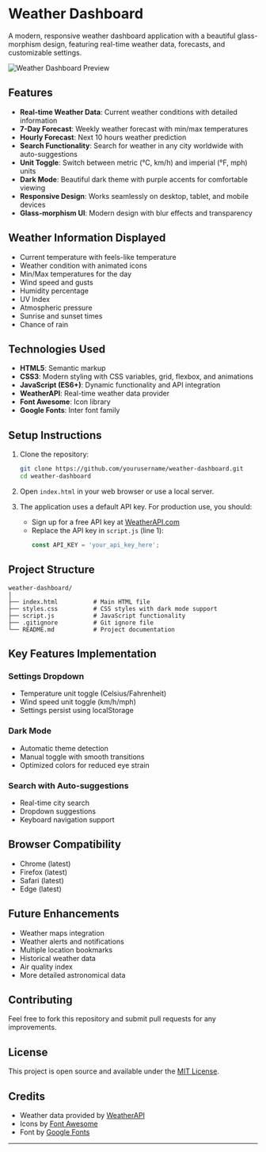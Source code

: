 # Weather Dashboard

A modern, responsive weather dashboard application with a beautiful glass-morphism design, featuring real-time weather data, forecasts, and customizable settings.

![Weather Dashboard Preview](preview.png)

## Features

- **Real-time Weather Data**: Current weather conditions with detailed information
- **7-Day Forecast**: Weekly weather forecast with min/max temperatures
- **Hourly Forecast**: Next 10 hours weather prediction
- **Search Functionality**: Search for weather in any city worldwide with auto-suggestions
- **Unit Toggle**: Switch between metric (°C, km/h) and imperial (°F, mph) units
- **Dark Mode**: Beautiful dark theme with purple accents for comfortable viewing
- **Responsive Design**: Works seamlessly on desktop, tablet, and mobile devices
- **Glass-morphism UI**: Modern design with blur effects and transparency

## Weather Information Displayed

- Current temperature with feels-like temperature
- Weather condition with animated icons
- Min/Max temperatures for the day
- Wind speed and gusts
- Humidity percentage
- UV Index
- Atmospheric pressure
- Sunrise and sunset times
- Chance of rain

## Technologies Used

- **HTML5**: Semantic markup
- **CSS3**: Modern styling with CSS variables, grid, flexbox, and animations
- **JavaScript (ES6+)**: Dynamic functionality and API integration
- **WeatherAPI**: Real-time weather data provider
- **Font Awesome**: Icon library
- **Google Fonts**: Inter font family

## Setup Instructions

1. Clone the repository:
   ```bash
   git clone https://github.com/yourusername/weather-dashboard.git
   cd weather-dashboard
   ```

2. Open `index.html` in your web browser or use a local server.

3. The application uses a default API key. For production use, you should:
   - Sign up for a free API key at [WeatherAPI.com](https://www.weatherapi.com/)
   - Replace the API key in `script.js` (line 1):
     ```javascript
     const API_KEY = 'your_api_key_here';
     ```

## Project Structure

```
weather-dashboard/
│
├── index.html          # Main HTML file
├── styles.css          # CSS styles with dark mode support
├── script.js           # JavaScript functionality
├── .gitignore          # Git ignore file
└── README.md           # Project documentation
```

## Key Features Implementation

### Settings Dropdown
- Temperature unit toggle (Celsius/Fahrenheit)
- Wind speed unit toggle (km/h/mph)
- Settings persist using localStorage

### Dark Mode
- Automatic theme detection
- Manual toggle with smooth transitions
- Optimized colors for reduced eye strain

### Search with Auto-suggestions
- Real-time city search
- Dropdown suggestions
- Keyboard navigation support

## Browser Compatibility

- Chrome (latest)
- Firefox (latest)
- Safari (latest)
- Edge (latest)

## Future Enhancements

- Weather maps integration
- Weather alerts and notifications
- Multiple location bookmarks
- Historical weather data
- Air quality index
- More detailed astronomical data

## Contributing

Feel free to fork this repository and submit pull requests for any improvements.

## License

This project is open source and available under the [MIT License](LICENSE).

## Credits

- Weather data provided by [WeatherAPI](https://www.weatherapi.com/)
- Icons by [Font Awesome](https://fontawesome.com/)
- Font by [Google Fonts](https://fonts.google.com/)

---


